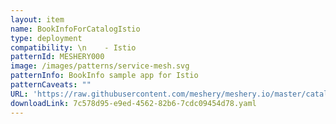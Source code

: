 ```yaml
---
layout: item
name: BookInfoForCatalogIstio
type: deployment
compatibility: \n    - Istio
patternId: MESHERY000
image: /images/patterns/service-mesh.svg
patternInfo: BookInfo sample app for Istio
patternCaveats: ""
URL: 'https://raw.githubusercontent.com/meshery/meshery.io/master/catalog/7c578d95-e9ed-4562-82b6-7cdc09454d78.yaml'
downloadLink: 7c578d95-e9ed-4562-82b6-7cdc09454d78.yaml
---
```

